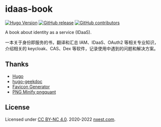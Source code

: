 # idaas-book

[![Hugo Version](https://img.shields.io/badge/hugo-0.80-blue.svg)](https://gohugo.io)
[![GitHub release](https://img.shields.io/github/v/release/l10178/idaas-book)](https://github.com/l10178/idaas-book/releases/latest)
[![GitHub contributors](https://img.shields.io/github/contributors/l10178/idaas-book)](https://github.com/l10178/idaas-book/graphs/contributors)

A book about identity as a service (IDaaS).

一本关于身份即服务的书，翻译和汇总 IAM、IDaaS、OAuth2 等相关专业知识，介绍相关的 keycloak、CAS、Dex 等软件，记录使用中遇到的问题和解决方案。

## Thanks

- [Hugo](https://gohugo.io/)
- [hugo-geekdoc](https://github.com/thegeeklab/hugo-geekdoc)
- [Favicon Generator](https://favicon.io)
- [PNG Minify pngquant](https://pngquant.org/)

## License

Licensed under [CC BY-NC 4.0](https://creativecommons.org/licenses/by-nc/4.0/). 2020-2022 [nxest.com][].

[nxest.com]: https://www.nxest.com
